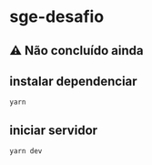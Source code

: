 # sge-desafio
## :warning: Não concluído ainda

## instalar dependenciar
```
yarn
```

## iniciar servidor
```
yarn dev
```
